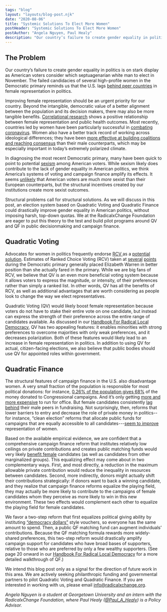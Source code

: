 ```yaml
---
tags: "blog"
layout: "layouts/blog-post.njk"
date: "2020-08-06"
title: "Systemic Solutions To Elect More Women"
postHeader: "Systemic Solutions To Elect More Women"
postAuthor: "Angela Nguyen, Paul Healy"
description: "Our country’s failure to create gender equality in politics is on stark display as American voters consider which septuagenarian white man to elect in November. The failed candidacies of several high-profile women in the Democratic primary reminds us that the U.S. lags behind peer countries in female representation in politics."
---
```


## The Problem

Our country’s failure to create gender equality in politics is on stark display as American voters consider which septuagenarian white man to elect in November. The failed candidacies of several high-profile women in the Democratic primary reminds us that the U.S. lags [behind peer countries](https://www.vox.com/the-highlight/2019/8/7/20746147/congress-women-2019-gender-parity) in female representation in politics.

Improving female representation should be an urgent priority for our country. Beyond the intangible, democratic value of a better alignment between the population and its decision makers, there may also be more tangible benefits. [Correlational research](https://www.sciencedirect.com/science/article/pii/S2352827318300132?via%3Dihub) shows a positive relationship between female representation and public health outcomes. Most recently, countries led by women have been particularly successful in [combating coronavirus](https://www.nytimes.com/2020/05/15/world/coronavirus-women-leaders.html). Women also have a better track record of working across ideological differences; they have been [more effective at building coalitions and reaching consensus](https://opencommons.uconn.edu/cgi/viewcontent.cgi?referer=&httpsredir=1&article=1010&context=chip_docs) than their male counterparts, which may be especially important in today’s extremely polarized climate.

In diagnosing the most recent Democratic primary, many have been quick to point to potential [sexism](https://www.cnn.com/2020/03/06/opinions/sexism-2020-election-opinion-hunt/index.html) among American voters. While sexism likely does contribute to the lack of gender equality in American politics, we think America’s systems of voting and campaign finance amplify its effects. It seems [unlikely](https://www.pewresearch.org/global/2019/04/22/how-people-around-the-world-view-gender-equality-in-their-countries/) that American voters are much _more_ sexist than their European counterparts, but the structural incentives created by our institutions create more sexist outcomes.

Structural problems call for structural solutions. As we will discuss in this post, an election system based on Quadratic Voting and Quadratic Finance could drastically improve gender equality in American politics, without imposing harsh, top-down quotas. We at the RadicalxChange Foundation are eager to put this theory to the test and build pilot programs around QV and QF in public decisionmaking and campaign finance.

## Quadratic Voting

Advocates for women in politics frequently endorse [RCV ](https://www.representwomen.org/ranked_choice_voting#single_winner_race) as a [potential solution](https://msmagazine.com/2019/11/05/what-ranked-choice-voting-could-mean-for-new-york-city-and-women-candidates-across-the-country/). Estimates of Ranked Choice Voting (RCV) taken at [several](https://www.vox.com/2019/9/12/20860985/poll-democratic-primary-ranked-choice-warren-biden) [points ](https://www.economist.com/graphic-detail/2020/02/01/under-ranked-choice-voting-left-wing-purism-would-aid-joe-biden)during the Democratic primary generally placed Elizabeth Warren in better position than she actually fared in the primary. While we are big fans of RCV, we believe that QV is an even more beneficial voting system because it allows voters to express the magnitude, or intensity, of their preferences rather than simply a ranked list. In other words, QV has all the benefits of RCV, as well as additional advantages that are worth considering as people look to change the way we elect representatives.

Quadratic Voting (QV) would likely boost female representation because voters do not have to stake their entire vote on one candidate, but instead can express the strength of their preference across the entire range of candidates available. As discussed in our [Handbook For Radical Local Democracy](https://www.radicalxchange.org/files/The_Handbook_for_Radical_Local_Democracy.pdf), QV has two appealing features: it enables minorities with strong preferences to overcome majorities with only weak preferences, and it decreases polarization. Both of these features would likely lead to an increase in female representation in politics. In addition to using QV for actual, citizen-facing elections, we also believe that public bodies should use QV for appointed roles within government.

## Quadratic Finance

The structural features of campaign finance in the U.S. also disadvantage women. A very small fraction of the population is responsible for most political donations: for instance, [0.26% of the population gives 68%](https://www.good.is/infographics/infographic-what-s-the-cost-of-getting-into-congress) of the money donated to Congressional campaigns. And it’s only getting [more and more expensive](https://www.cnn.com/2013/07/11/politics/congress-election-costs/) to run for office. But female candidates consistently [lag behind](https://www.nytimes.com/2018/10/30/us/politics/women-campaign-fundraising.html) their male peers in fundraising. Not surprisingly, then, reforms that lower barriers to entry and decrease the role of private money in politics--for instance, “clean election” reforms that allocate public funds for campaigns that are equally accessible to all candidates---[seem to improve](https://www.azmirror.com/2019/06/05/clean-elections-helps-women-seek-and-win-elected-office-and-we-should-support-that/) representation of women.

Based on the available empirical evidence, we are confident that a comprehensive campaign finance reform that institutes relatively low ceilings on private contributions and creates public matching funds would very likely [benefit female](https://www.americanprogress.org/issues/women/reports/2017/05/19/427206/opening-the-gates/) candidates (as well as candidates from other marginalized groups). This equalizing effect may come about in two complementary ways. First, and most directly, a reduction in the maximum allowable private contribution would reduce the inequality in resources between candidates. Second, more indirectly, donors might actually shift their contributions strategically: if donors want to back a winning candidate, and they realize that campaign finance reforms equalize the playing field, they may actually be more likely to contribute to the campaigns of female candidates whom they perceive as more likely to win in this new environment. These two effects would complement each other to equalize the playing field for female candidates.

We favor a two-step reform that first equalizes political giving ability by instituting [“democracy dollars”](https://www.yang2020.com/policies/democracydollars/) style vouchers, so everyone has the same amount to spend. Then, a public QF matching fund can augment individuals’ contributions. Because the QF matching formula rewards more widely-shared preferences, this two-step reform would drastically amplify campaign support for candidates who have broad bases of supporters, relative to those who are preferred by only a few wealthy supporters. (See page 20 onward in our [Handbook For Radical Local Democracy](https://www.radicalxchange.org/files/The_Handbook_for_Radical_Local_Democracy.pdf) for a more detailed walkthrough of QF.)

We intend this blog post only as a signal for the direction of future work in this area. We are actively seeking philanthropic funding and governmental partners to pilot Quadratic Voting and Quadratic Finance. If you are interested in working with us, please email [info@radicalxchange.org](mailto:info@radicalxchange.org).

_Angela Nguyen is a student at Georgetown University and an intern with the RadicalxChange Foundation, where Paul Healy ([@Paul_A_Healy](https://twitter.com/Paul_A_Healy)) is a Policy Advisor._

